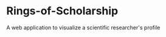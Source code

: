 Rings-of-Scholarship
====================

A web application to visualize a scientific researcher's profile